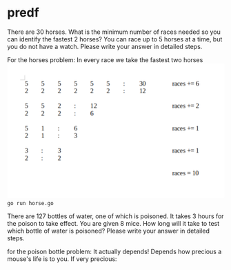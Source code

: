 # predf

There are 30 horses. What is the minimum number of races needed so you can identify
the fastest 2 horses? You can race up to 5 horses at a time, but you do not have a watch.
Please write your answer in detailed steps.

For the horses problem:
In every race we take the fastest two horses
![horses illustration](horses.png)
`go run horse.go`

There are 127 bottles of water, one of which is poisoned. It takes 3 hours for the poison to
take effect. You are given 8 mice. How long will it take to test which bottle of water is
poisoned? Please write your answer in detailed steps.

for the poison bottle problem:
It actually depends! Depends how precious a mouse's life is to you.
If very precious:
